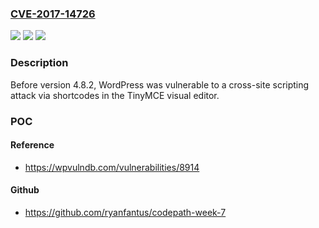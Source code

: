 ### [CVE-2017-14726](https://cve.mitre.org/cgi-bin/cvename.cgi?name=CVE-2017-14726)
![](https://img.shields.io/static/v1?label=Product&message=n%2Fa&color=blue)
![](https://img.shields.io/static/v1?label=Version&message=n%2Fa&color=blue)
![](https://img.shields.io/static/v1?label=Vulnerability&message=n%2Fa&color=brighgreen)

### Description

Before version 4.8.2, WordPress was vulnerable to a cross-site scripting attack via shortcodes in the TinyMCE visual editor.

### POC

#### Reference
- https://wpvulndb.com/vulnerabilities/8914

#### Github
- https://github.com/ryanfantus/codepath-week-7

